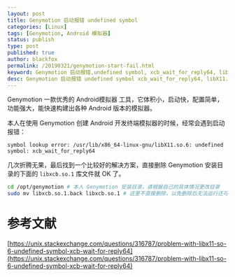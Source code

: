 ```yaml
---
layout: post
title: Genymotion 启动报错 undefined symbol
categories: [Linux]
tags: [Genymotion, Android 模拟器]
status: publish
type: post
published: true
author: blackfox
permalink: /20190321/genymotion-start-fail.html
keyword: Genymotion 启动报错,undefined symbol, xcb_wait_for_reply64, libX11.so.6
desc: Genymotion 启动报错 undefined symbol xcb_wait_for_reply64, libX11.so.6
---
```


Genymotion 一款优秀的 Android模拟器 工具，它体积小，启动快，配置简单，功能强大，能快速构建出各种 Android 版本的模拟器。

本人在使用 Genymotion 创建 Android 开发终端模拟器的时候，经常会遇到启动报错：

`symbol lookup error: /usr/lib/x86_64-linux-gnu/libX11.so.6: undefined symbol: xcb_wait_for_reply64`

几次折腾无果，最后找到一个比较好的解决方案，直接删除 Genymotion 安装目录的下面的 `libxcb.so.1` 库文件就 OK 了。

```bash
cd /opt/genymotion # 本人 Genymotion 安装目录，请根据自己的具体情况更改目录
sudo mv libxcb.so.1.back libxcb.so.1 # 这里不直接删除，以免删除后无法运行还可以恢复文件
```

# 参考文献

[https://unix.stackexchange.com/questions/316787/problem-with-libx11-so-6-undefined-symbol-xcb-wait-for-reply64](https://unix.stackexchange.com/questions/316787/problem-with-libx11-so-6-undefined-symbol-xcb-wait-for-reply64)

